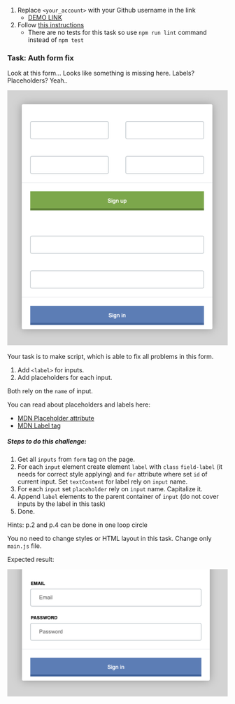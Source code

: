 1. Replace `<your_account>` with your Github username in the link
    - [DEMO LINK](https://Graniecki.github.io/layout_stop-watch/)
2. Follow [this instructions](https://mate-academy.github.io/layout_task-guideline/)
    - There are no tests for this task so use `npm run lint` command instead of `npm test` 

### Task: Auth form fix

Look at this form... Looks like something is missing here. Labels? Placeholders? Yeah..

![Preview](./src/images/preview.png)

Your task is to make script, which is able to fix all problems in this form.
1) Add `<label>` for inputs.
2) Add placeholders for each input.

Both rely on the `name` of input.

You can read about placeholders and labels here:
- [MDN Placeholder attribute](https://developer.mozilla.org/en-US/docs/Web/HTML/Element/Input#attr-placeholder)
- [MDN Label tag](https://developer.mozilla.org/en-US/docs/Web/HTML/Element/label)

##### Steps to do this challenge:
1) Get all `inputs` from `form` tag on the page.
2) For each `input` element create element `label` with `class` `field-label` (it needs for correct style applying) and `for` attribute where set `id` of current input. Set `textContent` for label rely on `input` name.
3) For each `input` set `placeholder` rely on `input` name. Capitalize it.
4) Append `label` elements to the parent container of `input` (do not cover inputs by the label in this task)
5) Done.

Hints: p.2 and p.4 can be done in one loop circle

You no need to change styles or HTML layout in this task. Change only `main.js` file.

Expected result:

![Preview](./src/images/result.png)
